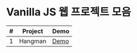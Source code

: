 # Vanilla JS 웹 프로젝트 모음

| #   | Project | Demo                                                                        |
| --- | ------- | --------------------------------------------------------------------------- |
| 1   | Hangman | [Demo](https://codesandbox.io/s/modest-chatterjee-ksnck?file=/src/index.js) |

